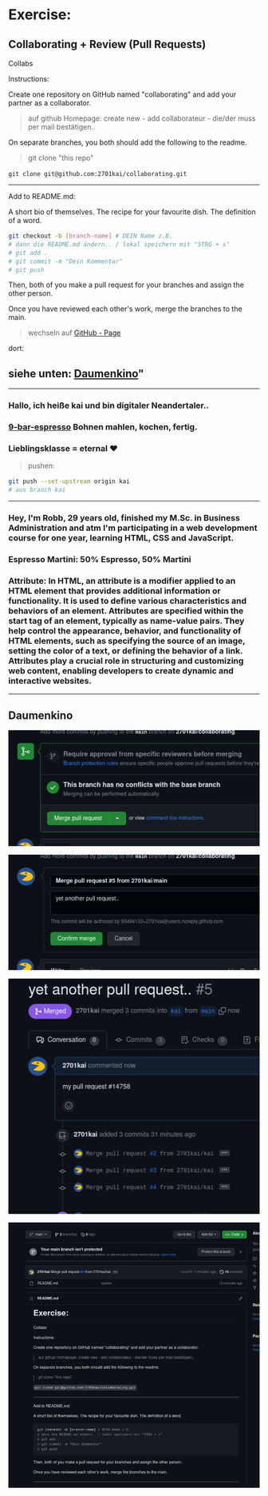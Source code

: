 # Exercise: 

## Collaborating + Review (Pull Requests)

Collabs

Instructions:

   Create one repository on GitHub named "collaborating" and add your partner as a collaborator.
   > auf github Homepage: create new - add collaborateur - die/der muss per mail bestätigen..

   On separate branches, you both should add the following to the readme.
   > git clone "this repo"

   `git clone git@github.com:2701kai/collaborating.git`

   ---

   Add to README.md:

   A short bio of themselves.
        The recipe for your favourite dish.
        The definition of a word.

```bash
git checkout -b [branch-name] # DEIN Name z.B. 
# dann die README.md ändern.. / lokal speichern mit "STRG + s"
# git add .
# git commit -m "Dein Kommentar"
# git push
```

   Then, both of you make a pull request for your branches and assign the other person.

   Once you have reviewed each other's work, merge the branches to the main.

   > wechseln auf [GitHub - Page](https://github.com/2701kai/collaborating)

   dort:

   ## siehe unten: [Daumenkino](https://github.com/2701kai/collaborating#daumenkino)"

   ---

### Hallo, ich heiße kai und bin digitaler Neandertaler..

### [9-bar-espresso](https://www.elbgoldshop.com/products/neunbar-1kg-espresso) Bohnen mahlen, kochen, fertig.

### Lieblingsklasse = eternal &#10084;

> pushen:

```bash
git push --set-upstream origin kai
# aus branch kai
```

---

### Hey, **I'm Robb**, 29 years old, finished my M.Sc. in Business Administration and atm I'm participating in a web development course for one year, learning HTML, CSS and JavaScript.

### **Espresso Martini:** 50% Espresso, 50% Martini

### **Attribute:** In HTML, an attribute is a modifier applied to an HTML element that provides additional information or functionality. It is used to define various characteristics and behaviors of an element. Attributes are specified within the start tag of an element, typically as name-value pairs. They help control the appearance, behavior, and functionality of HTML elements, such as specifying the source of an image, setting the color of a text, or defining the behavior of a link. Attributes play a crucial role in structuring and customizing web content, enabling developers to create dynamic and interactive websites.

---

## Daumenkino

![1](./assets/pull-requests/Screenshot%20from%202023-06-19%2016-10-49.png)

![2](./assets/pull-requests/Screenshot%20from%202023-06-19%2016-10-57.png)

![3](./assets/pull-requests/Screenshot%20from%202023-06-19%2016-11-11.png)

![4](./assets/pull-requests/Screenshot%20from%202023-06-19%2016-11-27.png)


